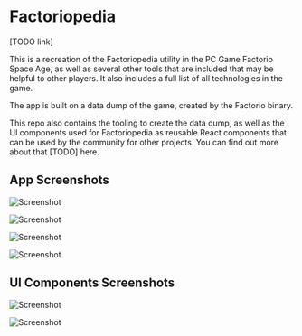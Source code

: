# Factoriopedia

[TODO link]

This is a recreation of the Factoriopedia utility in the PC Game Factorio
Space Age, as well as several other tools that are included that may be helpful
to other players. It also includes a full list of all technologies in the game.

The app is built on a data dump of the game, created by the Factorio binary.

This repo also contains the tooling to create the data dump, as well as the
UI components used for Factoriopedia as reusable React components that can be
used by the community for other projects. You can find out more about that
[TODO] here.

## App Screenshots

![Screenshot](https://imgur.com/M2FE87V.png)

![Screenshot](https://imgur.com/BfZFguK.png)

![Screenshot](https://imgur.com/vZ8CrI4.png)

![Screenshot](https://imgur.com/hFZPU3u.png)

## UI Components Screenshots

![Screenshot](https://imgur.com/xam62go.png)

![Screenshot](https://imgur.com/nB8Y2WJ.png)
